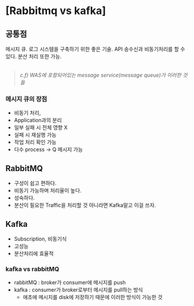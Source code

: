 # [Rabbitmq vs kafka]
## 공통점
메시지 큐. 로그 시스템을 구축하기 위한 좋은 기술. API 송수신과 비동기처리를 할 수 있다. 분산 처리 또한 가능.<br><br>
> *c.f) WAS에 포함되어있는 message service(message queue)가 이러한 것들* 

### 메시지 큐의 장점
- 비동기 처리,
- Application과의 분리
- 일부 실패 시 전체 영향 X
- 실패 시 재실행 가능
- 작업 처리 확인 가능
- 다수 process → Q 메시지 가능

## RabbitMQ
- 구성이 쉽고 편하다.
- 비동기 가능하며 처리율이 높다.
- 성숙하다.
- 분산이 필요한 Traffic을 처리할 것 아니라면 Kafka말고 이걸 쓰자.

## Kafka
- Subscription, 비동기식
- 고성능
- 분산처리에 효율적

### kafka vs rabbitMQ

* rabbitMQ : broker가 consumer에 메시지를 push
* kafka : consumer가 broker로부터 메시지를 pull하는 방식
  * 애초에 메시지를 disk에 저장하기 때문에 이러한 방식이 가능한 것
